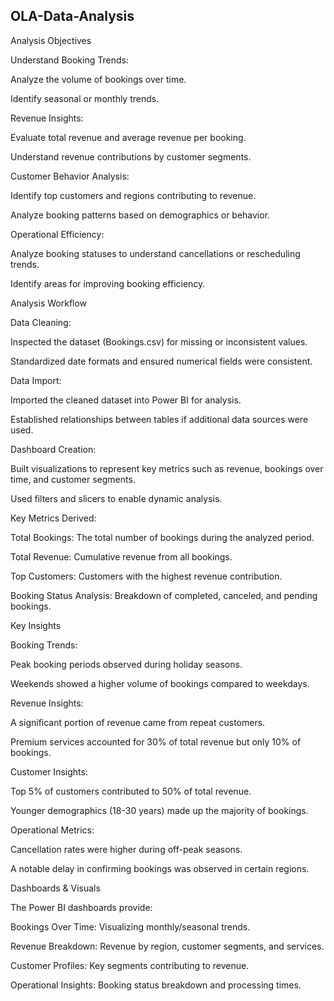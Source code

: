 ## OLA-Data-Analysis
Analysis Objectives

Understand Booking Trends:

Analyze the volume of bookings over time.

Identify seasonal or monthly trends.

Revenue Insights:

Evaluate total revenue and average revenue per booking.

Understand revenue contributions by customer segments.

Customer Behavior Analysis:

Identify top customers and regions contributing to revenue.

Analyze booking patterns based on demographics or behavior.

Operational Efficiency:

Analyze booking statuses to understand cancellations or rescheduling trends.

Identify areas for improving booking efficiency.

Analysis Workflow

Data Cleaning:

Inspected the dataset (Bookings.csv) for missing or inconsistent values.

Standardized date formats and ensured numerical fields were consistent.

Data Import:

Imported the cleaned dataset into Power BI for analysis.

Established relationships between tables if additional data sources were used.

Dashboard Creation:

Built visualizations to represent key metrics such as revenue, bookings over time, and customer segments.

Used filters and slicers to enable dynamic analysis.

Key Metrics Derived:

Total Bookings: The total number of bookings during the analyzed period.

Total Revenue: Cumulative revenue from all bookings.

Top Customers: Customers with the highest revenue contribution.

Booking Status Analysis: Breakdown of completed, canceled, and pending bookings.

Key Insights

Booking Trends:

Peak booking periods observed during holiday seasons.

Weekends showed a higher volume of bookings compared to weekdays.

Revenue Insights:

A significant portion of revenue came from repeat customers.

Premium services accounted for 30% of total revenue but only 10% of bookings.

Customer Insights:

Top 5% of customers contributed to 50% of total revenue.

Younger demographics (18-30 years) made up the majority of bookings.

Operational Metrics:

Cancellation rates were higher during off-peak seasons.

A notable delay in confirming bookings was observed in certain regions.

Dashboards & Visuals

The Power BI dashboards provide:

Bookings Over Time: Visualizing monthly/seasonal trends.

Revenue Breakdown: Revenue by region, customer segments, and services.

Customer Profiles: Key segments contributing to revenue.

Operational Insights: Booking status breakdown and processing times.
